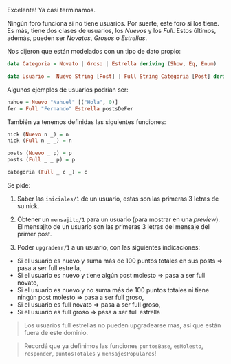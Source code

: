 Excelente! Ya casi terminamos.

Ningún foro funciona si no tiene usuarios. Por suerte, este foro sí los tiene. Es más, tiene dos clases de usuarios, los _Nuevos_ y los _Full_. Estos últimos, además, pueden ser _Novatos_, _Grosos_ o _Estrellas_.

Nos dijeron que están modelados con un tipo de dato propio:

```Haskell
data Categoria = Novato | Groso | Estrella deriving (Show, Eq, Enum)

data Usuario =	Nuevo String [Post] | Full String Categoria [Post] deriving (Show, Eq)
```

Algunos ejemplos de usuarios podrían ser:

```Haskell
nahue = Nuevo "Nahuel" [("Hola", 0)]
fer = Full "Fernando" Estrella postsDeFer
```

También ya tenemos definidas las siguientes funciones:

```Haskell
nick (Nuevo n _) = n
nick (Full n _ _) = n

posts (Nuevo _ p) = p
posts (Full _ _ p) = p

categoria (Full _ c _) = c
```

Se pide:

1. Saber las `iniciales/1` de un usuario, estas son las primeras 3 letras de su nick.

2. Obtener un `mensajito/1` para un usuario (para mostrar en una _preview_). El mensajito de un usuario son las primeras 3 letras del mensaje del primer post.

3. Poder `upgradear/1` a un usuario, con las siguientes indicaciones:
  - Si el usuario es nuevo y suma más de 100 puntos totales en sus posts => pasa a ser full estrella,
  - Si el usuario es nuevo y tiene algún post molesto => pasa a ser full novato,
  - Si el usuario es nuevo y no suma más de 100 puntos totales ni tiene ningún post molesto => pasa a ser full groso,
  - Si el usuario es full novato => pasa a ser full groso,
  - Si el usuario es full groso => pasa a ser full estrella

  > Los usuarios full estrellas no pueden upgradearse más, así que están fuera de este dominio.
  

> Recordá que ya definimos las funciones `puntosBase`, `esMolesto`, `responder`, `puntosTotales` y `mensajesPopulares`!